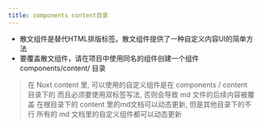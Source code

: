 ```yaml
---
title: components content目录
---
```

- 散文组件是替代HTML排版标签。散文组件提供了一种自定义内容UI的简单方法
- 要覆盖散文组件，请在项目中使用同名的组件创建一个组件 components/content/ 目录

>在 Nuxt content 里, 可以使用的自定义组件是在 components / content 目录下的
>而且必须要使用双标签写法, 否则会导致 md 文件的后续内容被覆盖
>在根目录下的 content 里的md文档可以动态更新, 但是其他目录下的不行
>所有的 md 文档里的自定义组件都可以动态更新